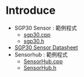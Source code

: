 Introduce
=========
- SGP30 Sensor : 範例程式
    * [sgp30.cpp](./sgp30.cpp)
    * [sgp30.h](./sgp30.h)
- [SGP30 Sensor Datasheet](https://www.mouser.com/pdfdocs/Sensirion_Gas_Sensors_SGP30_Datasheet_EN-1148053.pdf)
- Sensorhub : 範例程式
    * [SensorHub.cpp](./SensorHub(sgp30).cpp)
    * [SensorHub.h](./SensorHub(sgp30).h)
